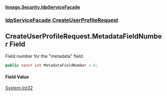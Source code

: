 #### [Innago\.Security\.IdpServiceFacade](../../index.md 'index')
### [IdpServiceFacade](../index.md 'IdpServiceFacade').[CreateUserProfileRequest](index.md 'IdpServiceFacade\.CreateUserProfileRequest')

## CreateUserProfileRequest\.MetadataFieldNumber Field

Field number for the "metadata" field\.

```csharp
public const int MetadataFieldNumber = 6;
```

#### Field Value
[System\.Int32](https://learn.microsoft.com/en-us/dotnet/api/system.int32 'System\.Int32')